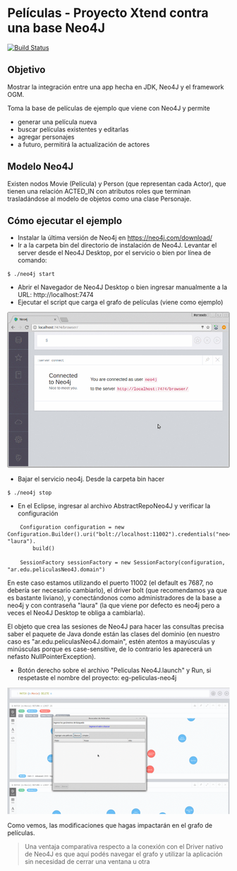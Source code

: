 # Películas - Proyecto Xtend contra una base Neo4J

[![Build Status](https://travis-ci.org/uqbar-project/eg-peliculas-neo4j.svg?branch=ogm)](https://travis-ci.org/uqbar-project/eg-peliculas-neo4j)

## Objetivo
Mostrar la integración entre una app hecha en JDK, Neo4J y el framework OGM.

Toma la base de películas de ejemplo que viene con Neo4J y permite 

* generar una película nueva
* buscar películas existentes y editarlas
* agregar personajes
* a futuro, permitirá la actualización de actores

## Modelo Neo4J
Existen nodos Movie (Película) y Person (que representan cada Actor), que tienen una relación
ACTED_IN con atributos roles que terminan trasladándose al modelo de objetos como una clase Personaje.

## Cómo ejecutar el ejemplo

* Instalar la última versión de Neo4j en https://neo4j.com/download/
* Ir a la carpeta bin del directorio de instalación de Neo4J. Levantar el server desde el Neo4J Desktop, por el servicio o bien por línea de comando: 

```
$ ./neo4j start
```

* Abrir el Navegador de Neo4J Desktop o bien ingresar manualmente a la URL: http://localhost:7474
* Ejecutar el script que carga el grafo de películas (viene como ejemplo)

![video](video/crearPelis.gif)

* Bajar el servicio neo4j. Desde la carpeta bin hacer

```
$ ./neo4j stop
```

* En el Eclipse, ingresar al archivo AbstractRepoNeo4J y verificar la configuración

``` Xtend
	Configuration configuration = new Configuration.Builder().uri("bolt://localhost:11002").credentials("neo4j", "laura").
		build()

	SessionFactory sessionFactory = new SessionFactory(configuration, "ar.edu.peliculasNeo4J.domain")
```

En este caso estamos utilizando el puerto 11002 (el default es 7687, no debería ser necesario cambiarlo), el driver bolt (que recomendamos ya que es bastante liviano), y conectándonos como administradores de la base a neo4j y con contraseña "laura" (la que viene por defecto es neo4j pero a veces el Neo4J Desktop te obliga a cambiarla).

El objeto que crea las sesiones de Neo4J para hacer las consultas precisa saber el paquete de Java donde están las clases del dominio (en nuestro caso es "ar.edu.peliculasNeo4J.domain", estén atentos a mayúsculas y minúsculas porque es case-sensitive, de lo contrario les aparecerá un nefasto NullPointerException).

* Botón derecho sobre el archivo "Peliculas Neo4J.launch" y Run, si respetaste el nombre del proyecto: eg-peliculas-neo4j

![video](video/demoApp.gif)

Como vemos, las modificaciones que hagas impactarán en el grafo de películas.


> Una ventaja comparativa respecto a la conexión con el Driver nativo de Neo4J es que aquí podés navegar el grafo y utilizar la aplicación sin necesidad de cerrar una ventana u otra

